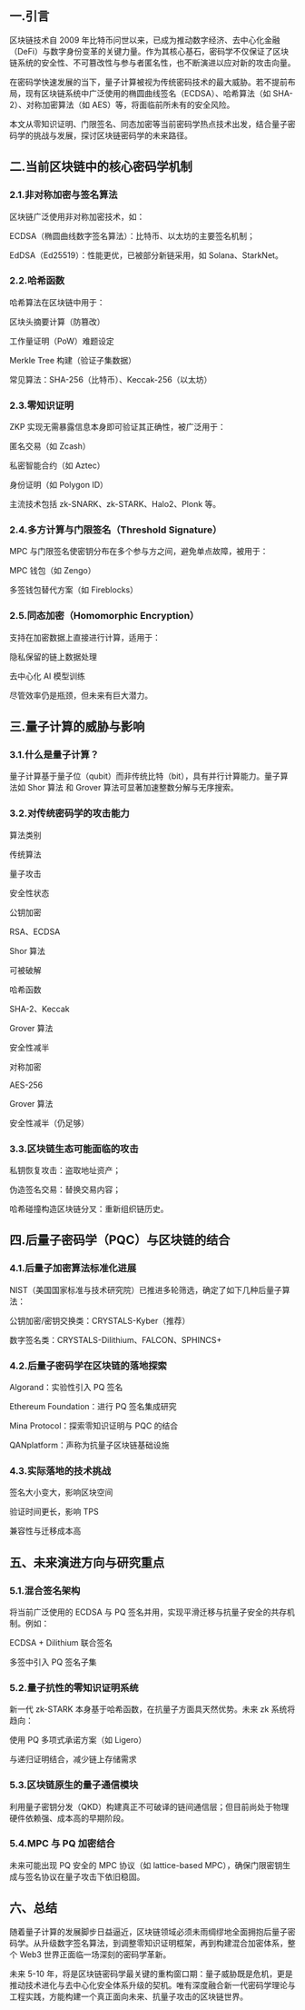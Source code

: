 



## 一.引言

区块链技术自 2009 年比特币问世以来，已成为推动数字经济、去中心化金融（DeFi）与数字身份变革的关键力量。作为其核心基石，密码学不仅保证了区块链系统的安全性、不可篡改性与参与者匿名性，也不断演进以应对新的攻击向量。

在密码学快速发展的当下，量子计算被视为传统密码技术的最大威胁。若不提前布局，现有区块链系统中广泛使用的椭圆曲线签名（ECDSA）、哈希算法（如 SHA-2）、对称加密算法（如 AES）等，将面临前所未有的安全风险。

本文从零知识证明、门限签名、同态加密等当前密码学热点技术出发，结合量子密码学的挑战与发展，探讨区块链密码学的未来路径。

## 二.当前区块链中的核心密码学机制

### 2.1.非对称加密与签名算法

区块链广泛使用非对称加密技术，如：

ECDSA（椭圆曲线数字签名算法）：比特币、以太坊的主要签名机制；

EdDSA（Ed25519）：性能更优，已被部分新链采用，如 Solana、StarkNet。

### 2.2.哈希函数

哈希算法在区块链中用于：

区块头摘要计算（防篡改）

工作量证明（PoW）难题设定

Merkle Tree 构建（验证子集数据）

常见算法：SHA-256（比特币）、Keccak-256（以太坊）

### 2.3.零知识证明

ZKP 实现无需暴露信息本身即可验证其正确性，被广泛用于：

匿名交易（如 Zcash）

私密智能合约（如 Aztec）

身份证明（如 Polygon ID）

主流技术包括 zk-SNARK、zk-STARK、Halo2、Plonk 等。

### 2.4.多方计算与门限签名（Threshold Signature）

MPC 与门限签名使密钥分布在多个参与方之间，避免单点故障，被用于：

MPC 钱包（如 Zengo）

多签钱包替代方案（如 Fireblocks）

### 2.5.同态加密（Homomorphic Encryption）

支持在加密数据上直接进行计算，适用于：

隐私保留的链上数据处理

去中心化 AI 模型训练

尽管效率仍是瓶颈，但未来有巨大潜力。

## 三.量子计算的威胁与影响

### 3.1.什么是量子计算？

量子计算基于量子位（qubit）而非传统比特（bit），具有并行计算能力。量子算法如 Shor 算法 和 Grover 算法可显著加速整数分解与无序搜索。

### 3.2.对传统密码学的攻击能力

算法类别

传统算法

量子攻击

安全性状态

公钥加密

RSA、ECDSA

Shor 算法

可被破解

哈希函数

SHA-2、Keccak

Grover 算法

安全性减半

对称加密

AES-256

Grover 算法

安全性减半（仍足够）

### 3.3.区块链生态可能面临的攻击

私钥恢复攻击：盗取地址资产；

伪造签名交易：替换交易内容；

哈希碰撞构造区块链分叉：重新组织链历史。

## 四.后量子密码学（PQC）与区块链的结合

### 4.1.后量子加密算法标准化进展

NIST（美国国家标准与技术研究院）已推进多轮筛选，确定了如下几种后量子算法：

公钥加密/密钥交换类：CRYSTALS-Kyber（推荐）

数字签名类：CRYSTALS-Dilithium、FALCON、SPHINCS+

### 4.2.后量子密码学在区块链的落地探索

Algorand：实验性引入 PQ 签名

Ethereum Foundation：进行 PQ 签名集成研究

Mina Protocol：探索零知识证明与 PQC 的结合

QANplatform：声称为抗量子区块链基础设施

### 4.3.实际落地的技术挑战

签名大小变大，影响区块空间

验证时间更长，影响 TPS

兼容性与迁移成本高

## 五、未来演进方向与研究重点

### 5.1.混合签名架构

将当前广泛使用的 ECDSA 与 PQ 签名并用，实现平滑迁移与抗量子安全的共存机制。例如：

ECDSA + Dilithium 联合签名

多签中引入 PQ 签名子集

### 5.2.量子抗性的零知识证明系统

新一代 zk-STARK 本身基于哈希函数，在抗量子方面具天然优势。未来 zk 系统将趋向：

使用 PQ 多项式承诺方案（如 Ligero）

与递归证明结合，减少链上存储需求

### 5.3.区块链原生的量子通信模块

利用量子密钥分发（QKD）构建真正不可破译的链间通信层；但目前尚处于物理硬件依赖强、成本高的早期阶段。

### 5.4.MPC 与 PQ 加密结合

未来可能出现 PQ 安全的 MPC 协议（如 lattice-based MPC），确保门限密钥生成与签名协议在量子攻击下依旧稳固。

## 六、总结

随着量子计算的发展脚步日益逼近，区块链领域必须未雨绸缪地全面拥抱后量子密码学。从升级数字签名算法，到调整零知识证明框架，再到构建混合加密体系，整个 Web3 世界正面临一场深刻的密码学革新。

未来 5-10 年，将是区块链密码学最关键的重构窗口期：量子威胁既是危机，更是推动技术进化与去中心化安全体系升级的契机。唯有深度融合新一代密码学理论与工程实践，方能构建一个真正面向未来、抗量子攻击的区块链世界。

